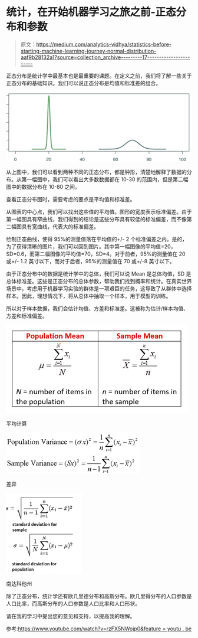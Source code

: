 # 统计，在开始机器学习之旅之前-正态分布和参数

> 原文：<https://medium.com/analytics-vidhya/statistics-before-starting-machine-learning-journey-normal-distribution-aaf9b28132a1?source=collection_archive---------17----------------------->

正态分布是统计学中最基本也是最重要的课题。在定义之前，我们将了解一些关于正态分布的基础知识。我们可以说正态分布是均值和标准差的组合。

![](img/487ec66abe9507c12874049c40f07ec2.png)

从上图中，我们可以看到两种不同的正态分布，都是钟形，清楚地解释了数据的分布。从第一幅图中，我们可以看出大多数数据都在 10-30 的范围内，但是第二幅图中的数据分布在 10-80 之间。

查看正态分布图时，需要考虑的要点是平均值和标准差。

从图表的中心点，我们可以找出这些值的平均值。图形的宽度表示标准偏差。由于第一幅图具有窄曲线，我们得到的结论是这些分布具有较低的标准偏差，而不像第二幅图具有宽曲线，代表大的标准偏差。

绘制正态曲线，使得 95%的测量值落在平均值的+/- 2 个标准偏差之内。是的，为了获得清晰的图片，我们可以回到图片。其中第一幅图像的平均值=20，SD=0.6，而第二幅图像的平均值=70，SD=4。对于前者，95%的测量值在 20 或+/- 1.2 英寸以下，而对于后者，95%的测量值在 70 或+/-8 英寸以下。

由于正态分布中的数据是统计学中的总体，我们可以说 Mean 是总体均值，SD 是总体标准差。这些是正态分布的总体参数，帮助我们找到概率和统计。在真实世界场景中，考虑用于机器学习实验的群体是一项艰巨的任务，这导致了从群体中选择样本。因此，理想情况下，将从总体中抽取一个样本，用于模型的训练。

所以对于样本数据，我们会估计均值、方差和标准差。这被称为估计/样本均值、方差和标准偏差。

![](img/161db8abc594ea7e6f237f60b2adbe3c.png)

平均计算

![](img/b416ad7d45ade924e6933c99b5362874.png)

差异

![](img/3fcf82d220b4280bebc204ca6f869107.png)

南达科他州

除了正态分布，统计学还有欧几里德分布和高斯分布。欧几里得分布的人口参数是人口比率，而高斯分布的人口参数是人口比率和人口形状。

请在我的学习中提出您的意见和支持，以提高我的理解。

参考:[https://www.youtube.com/watch?v=rzFX5NWojp0&feature = youtu . be](https://www.youtube.com/watch?v=rzFX5NWojp0&feature=youtu.be)